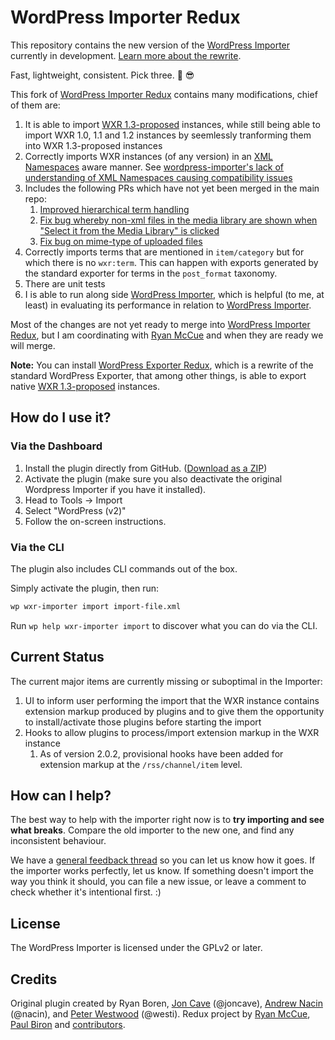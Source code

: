 # WordPress Importer Redux
This repository contains the new version of the [WordPress Importer][] currently in development. [Learn more about the rewrite](https://make.wordpress.org/core/?p=15550).

Fast, lightweight, consistent. Pick three. :palm_tree: :sunglasses:

This fork of [WordPress Importer Redux][] contains many modifications, chief of them are:

1. It is able to import [WXR 1.3-proposed][] instances, while still being able to import
	WXR 1.0, 1.1 and 1.2 instances by seemlessly tranforming them into WXR 1.3-proposed instances
1. Correctly imports WXR instances (of any version) in an [XML Namespaces](http://www.w3.org/TR/xml-names11/)
	aware manner.  See [wordpress-importer's lack of understanding of XML Namespaces causing compatibility issues](https://core.trac.wordpress.org/ticket/27896)
1. Includes the following PRs which have not yet been merged in the main repo:
   1. [Improved hierarchical term handling](https://github.com/humanmade/WordPress-Importer/pull/129)
   1. [Fix bug whereby non-xml files in the media library are shown when "Select it from the Media Library" is clicked](https://github.com/humanmade/WordPress-Importer/pull/124)
   1. [Fix bug on mime-type of uploaded files](https://github.com/humanmade/WordPress-Importer/pull/126)
1. Correctly imports terms that are mentioned in `item/category` but for which there is no `wxr:term`.
	This can happen with exports generated by the standard exporter for terms in the `post_format` taxonomy.
1. There are unit tests
1. I is able to run along side [WordPress Importer][], which is helpful (to me, at least) in evaluating its performance
	in relation to [WordPress Importer][].

Most of the changes are not yet ready to merge into [WordPress Importer Redux][], but I am coordinating with [Ryan McCue](https://github.com/rmccue)
and when they are ready we will merge.

**Note:** You can install [WordPress Exporter Redux][], which is a rewrite of the standard WordPress Exporter, that among other things,
is able to export native [WXR 1.3-proposed][] instances.

[WordPress Importer]: https://wordpress.org/plugins/wordpress-importer/
[WordPress Importer Redux]: https://github.com/humanmade/WordPress-Importer
[WordPress Exporter Redux]: https://github.com/pbiron/WordPress-Exporter
[WXR 1.3-proposed]: https://github.com/pbiron/wxr/1.3-proposed

## How do I use it?

### Via the Dashboard

1. Install the plugin directly from GitHub. ([Download as a ZIP](https://github.com/pbiron/WordPress-Importer/archive/master.zip))
2. Activate the plugin (make sure you also deactivate the original Wordpress Importer if you have it installed).
3. Head to Tools &rarr; Import
4. Select "WordPress (v2)"
5. Follow the on-screen instructions.

### Via the CLI

The plugin also includes CLI commands out of the box.

Simply activate the plugin, then run:

```sh
wp wxr-importer import import-file.xml
```

Run `wp help wxr-importer import` to discover what you can do via the CLI.

## Current Status

The current major items are currently missing or suboptimal in the Importer:

1. UI to inform user performing the import that the WXR instance contains extension markup produced
   by plugins and to give them the opportunity to install/activate those plugins before starting the import
1. Hooks to allow plugins to process/import extension markup in the WXR instance
   1. As of version 2.0.2, provisional hooks have been added for extension markup at
   	the `/rss/channel/item` level.

## How can I help?

The best way to help with the importer right now is to **try importing and see what breaks**. Compare the old importer to the new one, and find any inconsistent behaviour.

We have a [general feedback thread](issues/1) so you can let us know how it goes. If the importer works perfectly, let us know. If something doesn't import the way you think it should, you can file a new issue, or leave a comment to check whether it's intentional first. :)

## License

The WordPress Importer is licensed under the GPLv2 or later.

## Credits

Original plugin created by Ryan Boren, [Jon Cave][duck_] (@joncave), [Andrew Nacin][nacin] (@nacin), and [Peter Westwood][westi] (@westi). Redux project by [Ryan McCue](https://github.com/rmccue), [Paul Biron](https://github.com/pbiron) and [contributors](https://github.com/humanmade/WordPress-Importer/graphs/contributors).

[duck_]: https://profiles.wordpress.org/duck_
[nacin]: https://profiles.wordpress.org/nacin
[westi]: https://profiles.wordpress.org/westi

